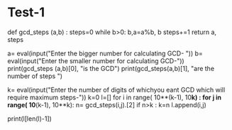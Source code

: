 # Test-1
def gcd_steps (a,b) :
  steps=0
  while b>0:
    b,a=a%b, b
    steps+=1
 return a, steps

a= eval(input("Enter the bigger number for calculating GCD- "))
b= eval(input("Enter the smaller number for calculating GCD-"))
print(gcd_steps (a,b)[0], "is the GCD")
print(gcd_steps(a,b)[1], "are the number of steps ")


k= eval(input("Enter the number of digits of whichyou eant GCD which will require maximum steps-"))
k=0
l=[]
for i in range( 10**(k-1), 10**k) :
  for j in range( 10**(k-1), 10**k):
    n= gcd_steps(i,j).[2]
    if n>k :
      k=n
      l.append(i,j)
  
print(l[len(l)-1])
